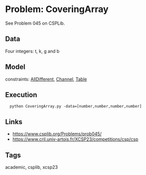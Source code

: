 # Problem: CoveringArray

See Problem 045 on CSPLib.

## Data
  Four integers: t, k, g and b

## Model
  constraints: [AllDifferent](https://pycsp.org/documentation/constraints/AllDifferent), [Channel](https://pycsp.org/documentation/constraints/Channel), [Table](https://pycsp.org/documentation/constraints/Table)

## Execution
```
  python CoveringArray.py -data=[number,number,number,number]
```

## Links
  - https://www.csplib.org/Problems/prob045/
  - https://www.cril.univ-artois.fr/XCSP23/competitions/csp/csp

## Tags
  academic, csplib, xcsp23

